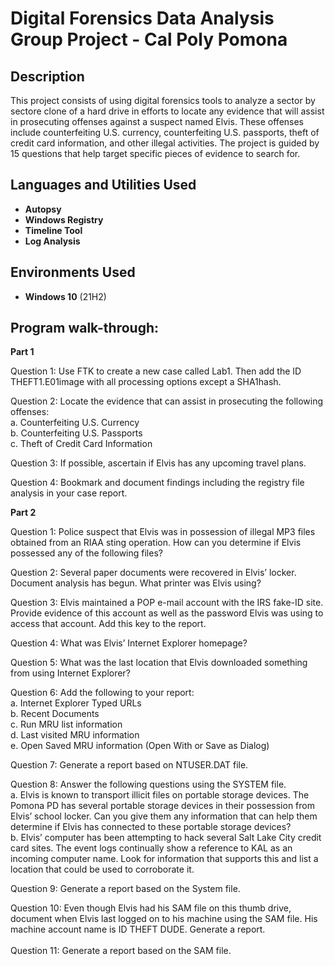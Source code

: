 <h1>Digital Forensics Data Analysis Group Project - Cal Poly Pomona</h1>

<h2>Description</h2>
This project consists of using digital forensics tools to analyze a sector by sectore clone of a hard drive in efforts to locate any evidence that will assist in prosecuting offenses against a suspect named Elvis. These offenses include counterfeiting U.S. currency, counterfeiting U.S. passports, theft of credit card information, and other illegal activities. The project is guided by 15 questions that help target specific pieces of evidence to search for.
<br />


<h2>Languages and Utilities Used</h2>

- <b>Autopsy</b> 
- <b>Windows Registry</b>
- <b>Timeline Tool</b>
- <b>Log Analysis</b>

<h2>Environments Used </h2>

- <b>Windows 10</b> (21H2)

<h2>Program walk-through:</h2>

<b>Part 1</b>
<br />
  
Question 1: Use FTK to create a new case called Lab1. Then add the ID THEFT1.E01image with all processing options except a SHA1hash. 
<br/>

Question 2: Locate the evidence that can assist in prosecuting the following offenses:<br/>
a. Counterfeiting U.S. Currency<br/>
b. Counterfeiting U.S. Passports<br/>
c. Theft of Credit Card Information
<br/>

Question 3: If possible, ascertain if Elvis has any upcoming travel plans. 
<br/>

Question 4: Bookmark and document findings including the registry file analysis in your case report.
<br />

<b>Part 2</b>
<br />

Question 1: Police suspect that Elvis was in possession of illegal MP3 files obtained from an RIAA sting operation. How can you determine if Elvis possessed any of the following files?
<br/>

Question 2: Several paper documents were recovered in Elvis’ locker. Document analysis has begun. What printer was Elvis using?
<br/>

Question 3: Elvis maintained a POP e-mail account with the IRS fake-ID site. Provide evidence of this account as well as the password Elvis was using to access that account. Add this key to the report.
<br/>

Question 4: What was Elvis’ Internet Explorer homepage?
<br/>

Question 5: What was the last location that Elvis downloaded something from using Internet Explorer?
<br/>

Question 6: Add the following to your report:<br/>
a. Internet Explorer Typed URLs<br/>
b. Recent Documents<br/>
c. Run MRU list information<br/>
d. Last visited MRU information<br/>
e. Open Saved MRU information (Open With or Save as Dialog)
<br/>

Question 7: Generate a report based on NTUSER.DAT file. 
<br/>

Question 8: Answer the following questions using the SYSTEM file. <br/>
a. Elvis is known to transport illicit files on portable storage devices. The Pomona PD has several portable storage devices in their possession from Elvis’ school locker. Can you give them any information that can help them determine if Elvis has connected to these portable storage devices?<br/>
b. Elvis’ computer has been attempting to hack several Salt Lake City credit card sites. The event logs continually show a reference to KAL as an incoming computer name. Look for information that supports this and list a location that could be used to corroborate it.
<br/>

Question 9: Generate a report based on the System file. 
<br/>

Question 10: Even though Elvis had his SAM file on this thumb drive, document when Elvis last logged on to his machine using the SAM file. His machine account name is ID THEFT DUDE. Generate a report. 
<br/>
<br/>
Question 11: Generate a report based on the SAM file.
<br/>

</p>

<!--
 ```diff
- text in red
+ text in green
! text in orange
# text in gray
@@ text in purple (and bold)@@
```
--!>
